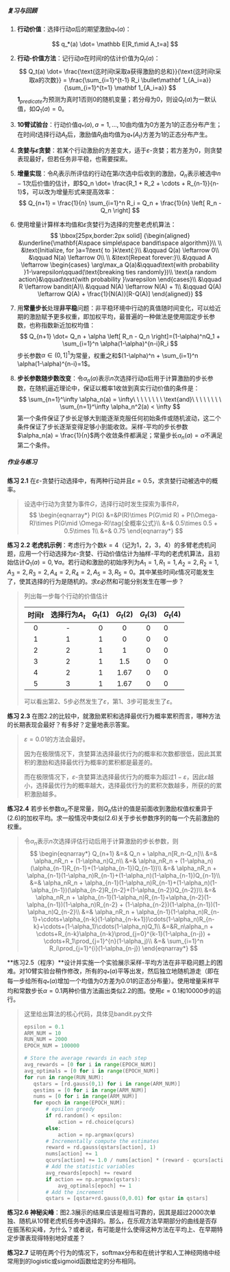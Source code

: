 ##### 复习与回顾

1. **行动价值**：选择行动$a$后的期望激励$q_*(a)$：

$$
q_*(a) \dot= \mathbb E[R_t\mid A_t=a]
$$

2. **行动-价值方法**：记行动$a$在时间$t$的估计价值为$Q_t(a)$：
   $$
   Q_t(a) \dot= \frac{\text{迄时间t采取a获得激励的总和}}{\text{迄时间t采取a的次数}} = \frac{\sum_{i=1}^{t-1} R_i \bullet\mathbf 1_{A_i=a}}{\sum_{i=1}^{t=1} \mathbf 1_{A_i=a}}
   $$
   $\mathbf 1_{predicate}$为预测为真时1否则0的随机变量；若分母为0，则设$Q_t(a)$为一默认值，如$Q_1(a) = 0$。


3. **10臂试验台**：行动价值$q_*(a), a=1,\dots,10$由均值为0方差为1的正态分布产生；在时间$t$选择行动$A_t$后，激励值$R_t$由均值为$q_*(A_t)$方差为1的正态分布产生。

4. **贪婪与$\varepsilon$贪婪**：若某个行动激励的方差变大，适于$\varepsilon$-贪婪；若方差为0，则贪婪表现最好，但若任务非平稳，也需要探索。

5. **增量实现**：令$R_i$表示所评估的行动在第$i$次选中后收到的激励，$Q_n$表示被选中$n-1$次后价值的估计，即$Q_n \dot= \frac{R_1 + R_2 + \cdots + R_{n-1}}{n-1}$，可以改为增量形式来提高效率：
   $$
   Q_{n+1} = \frac{1}{n} \sum_{i=1}^n R_i  = Q_n + \frac{1}{n} \left[ R_n - Q_n \right]
   $$

6. 使用增量计算样本均值和$\varepsilon$贪婪行为选择的完整老虎机算法：
   $$
   \bbox[25px,border:2px solid]
   {\begin{aligned}
   &\underline{\mathbf{A\space simple\space bandit\space algorithm}}\\
   \\
   &\text{Initialize, for }a=1\text{ to }k\text{:}\\
   &\qquad Q(a) \leftarrow 0\\
   &\qquad N(a) \leftarrow 0\\
   \\
   &\text{Repeat forever:}\\
   &\qquad A \leftarrow 
   \begin{cases}
   \arg\max_a Q(a)&\qquad\text{with probability }1-\varepsilon\qquad(\text{breaking ties randomly})\\
   \text{a random action}&\qquad\text{with probability }\varepsilon
   \end{cases}\\
   &\qquad R \leftarrow bandit(A)\\
   &\qquad N(A) \leftarrow N(A) + 1\\
   &\qquad Q(A) \leftarrow Q(A) + \frac{1}{N(A)}[R-Q(A)]
   \end{aligned}}
   $$

7. 用**常量步长**处理**非平稳**问题：非平稳环境中行动的真值随时间变化，可以给近期的激励赋予更多权重，即加权平均，最普遍的一种做法是使用固定步长参数，也称指数新近加权均值：
   $$
   Q_{n+1} \dot= Q_n + \alpha \left[ R_n - Q_n \right]=(1-\alpha)^nQ_1 + \sum_{i=1}^n \alpha(1-\alpha)^{n-i}R_i
   $$
   步长参数$\alpha \in (0,1]^1$为常量，权重之和$(1-\alpha)^n + \sum_{i=1}^n \alpha(1-\alpha)^{n-i}=1$。

8. **步长参数随步数改变**：令$\alpha_n(a)$表示$n$次选择行动$a$后用于计算激励的步长参数，在随机逼近理论中，保证以概率1收敛到真实行动价值的条件是：
   $$
   \sum_{n=1}^\infty \alpha_n(a) = \infty\ \ \ \ \ \ \ \ \text{and}\ \ \ \ \ \ \ \ \sum_{n=1}^\infty \alpha_n^2(a) < \infty
   $$
   第一个条件保证了步长足够大到能逐渐克服任何初始条件或随机波动，这二个条件保证了步长逐渐变得足够小到能收敛。采样-平均的步长参数$\alpha_n(a) = \frac{1}{n}$两个收敛条件都满足；常量步长$\alpha_n(a)=\alpha$不满足第二个条件。





##### 作业与练习

**练习 2.1**  在$\varepsilon$-贪婪行动选择中，有两种行动并且$\varepsilon=0.5$，求贪婪行动被选中的概率。

> 设选中行动为贪婪为事件$G$，选择行动时发生探索为事件$R$，
> $$
> \begin{eqnarray*}
> P(G) &=&P(R)\times P(G\mid R) + P(\Omega-R)\times P(G\mid \Omega-R)\tag{全概率公式}\\
> &=& 0.5\times 0.5 + 0.5\times 1\\
> &=& 0.75
> \end{eqnarray*}
> $$
>



**练习 2.2 老虎机示例**：考虑行为个数$k=4$（记为1，2，3，4）的多臂老虎机问题，应用一个行动选择为$\varepsilon$-贪婪、行动价值估计为抽样-平均的老虎机算法，且初始估计$Q_1(a)=0, \forall a$。若行动和激励的初始序列为$A_1=1, R_1=1, A_2=2, R_2=1, A_3=2, R_3=2, A_4=2, R_4=2, A_5=3, R_5=0$。其中某些时间$\varepsilon$情况可能发生了，使其选择的行为是随机的。求$\varepsilon$必然和可能分别发生在哪一步？

> 列出每一步每个行动的价值估计
>
> | 时间$t$ | 选择行为$A_t$ | $G_t(1)$ | $G_t(2)$ | $G_t(3)$ | $G_t(4)$ |
> | :---: | :-------: | :------: | :------: | :------: | -------- |
> |   0   |     -     |    0     |    0     |    0     | 0        |
> |   1   |     1     |    1     |    0     |    0     | 0        |
> |   2   |     2     |    1     |    1     |    0     | 0        |
> |   3   |     2     |    1     |   1.5    |    0     | 0        |
> |   4   |     2     |    1     |   1.67   |    0     | 0        |
> |   5   |     3     |    1     |   1.67   |    0     | 0        |
>
> 可以看出第2、5步必然发生了$\varepsilon$，第1、3步可能发生了$\varepsilon$。



**练习 2.3**  在图2.2的比较中，就激励累积和选择最优行为概率累积而言，哪种方法的长期表现会最好？有多好？定量地表示答案。

> $\varepsilon=0.01$的方法会最好。
>
> 因为在极限情况下，贪婪算法选择最优行为的概率和次数都很低，因此其累积的激励和选择最优行为概率的累积都是最差的。
>
> 而在极限情况下，$\varepsilon$-贪婪算法选择最优行为的概率为超过$1-\varepsilon$，因此$\varepsilon$越小，选择最优行为的概率越大，选择最优行为的累积次数越多，所获的的累积激励越多。



**练习2.4**  若步长参数$\alpha_n$不是常量，则$Q_n$估计的值是前面收到激励权值权重异于(2.6)的加权平均。求一般情况中类似(2.6)关于步长参数序列的每一个先前激励的权重。

>令$\alpha_n$表示$n$次选择评估行动后用于计算激励的步长参数，则
>$$
>\begin{eqnarray*}
>Q_{n+1}
>&=& Q_n + \alpha_n[R_n-Q_n]\\
>&=& \alpha_nR_n + (1-\alpha_n)Q_n\\
>&=& \alpha_nR_n + (1-\alpha_n)(\alpha_{n-1}R_{n-1}+(1-\alpha_{n-1})Q_{n-1})\\
>&=& \alpha_nR_n + \alpha_{n-1}(1-\alpha_n)R_{n-1}+(1-\alpha_n)(1-\alpha_{n-1})Q_{n-1}\\
>&=& \alpha_nR_n + \alpha_{n-1}(1-\alpha_n)R_{n-1}+(1-\alpha_n)(1-\alpha_{n-1})(\alpha_{n-2}R_{n-2}+(1-\alpha_{n-2})Q_{n-2})\\
>&=& \alpha_nR_n + \alpha_{n-1}(1-\alpha_n)R_{n-1}+\alpha_{n-2}(1-\alpha_{n-1})(1-\alpha_n)R_{n-2} + (1-\alpha_{n-2})(1-\alpha_{n-1})(1-\alpha_n)Q_{n-2}\\
>&=& \alpha_nR_n + \alpha_{n-1}(1-\alpha_n)R_{n-1}+\cdots+\alpha_{n-k}(1-\alpha_{n-k+1})\cdots(1-\alpha_n)R_{n-k}+\cdots+(1-\alpha_1)\cdots(1-\alpha_n)Q_1\\
>&=&R_n\alpha_n + \cdots+R_{n-k}\alpha_{n-k}\prod_{j=0}^{k-1}(1-\alpha_{n-j}) + \cdots+R_1\prod_{j=1}^{n}(1-\alpha_j)\\
>&=& \sum_{i=1}^n R_i\prod_{j=1}^{i}(1-\alpha_{n-j})
>\end{eqnarray*}
>$$
>



**练习2.5（程序）**设计并实施一个实验展示采样-平均方法在非平稳问题上的困难。对10臂实验台稍作修改，所有的$q_*(a)$平等出发，然后独立地随机游走（即在每一步给所有$q_*(a)$增加一个均值为0方差为0.01的正态分布量）。使用增量采样平均和常数步长$\alpha=0.1$两种价值方法画出类似2.2的图。使用$\varepsilon=0.1$和10000步的运行。

>这里给出算法的核心代码，具体见bandit.py文件
>
>```python
>epsilon = 0.1
>ARM_NUM = 10
>RUN_NUM = 2000
>EPOCH_NUM = 100000
>
># Store the average rewards in each step
>avg_rewards = [0 for i in range(EPOCH_NUM)]
>avg_optimals = [0 for i in range(EPOCH_NUM)]
>for run in range(RUN_NUM):
>    qstars = [rd.gauss(0,1) for i in range(ARM_NUM)]
>    qestims = [0 for i in range(ARM_NUM)]
>    nums = [0 for i in range(ARM_NUM)]
>    for epoch in range(EPOCH_NUM):
>        # epsilon greedy
>        if rd.random() < epsilon:
>            action = rd.choice(qcurs)
>        else:
>            action = np.argmax(qcurs)
>        # Incrementally compute the estimates
>        reward = rd.gauss(qstars[action], 1)
>        nums[action] += 1
>        qcurs[action] += 1.0 / nums[action] * (reward - qcurs[action])
>        # Add the statistic variables
>        avg_rewards[epoch] += reward
>        if action == np.argmax(qstars):
>            avg_optimals[epoch] += 1
>        # Add the increment
>        qstars = [qstar+rd.gauss(0,0.01) for qstar in qstars]
>```
>





**练习2.6 神秘尖峰**：图2.3展示的结果应该是相当可靠的，因其是超过2000次单独、随机从10臂老虎机任务中选择的。那么，在乐观方法早期部分的曲线是否存在振荡和尖峰，为什么？或者说，有可能是什么使得这种方法在平均上、在早期特定步骤表现得特别地好或差？

**练习2.7**  证明在两个行为的情况下，softmax分布和在统计学和人工神经网络中经常用到的logistic或sigmoid函数给定的分布相同。
